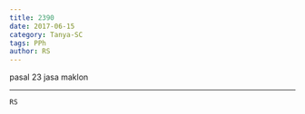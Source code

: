 ```yaml
---
title: 2390
date: 2017-06-15
category: Tanya-SC
tags: PPh
author: RS
---
```


pasal 23 jasa maklon

---



`RS`
